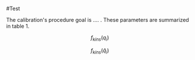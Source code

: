#Test

The calibration's procedure goal is .... . These parameters are summarized in table 1.


$$f_{kins}(q_i)$$


$$f_{kins}(\hat{q}_i)$$
